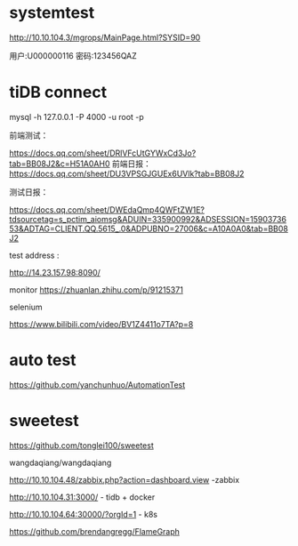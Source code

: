 # systemtest

http://10.10.104.3/mgrops/MainPage.html?SYSID=90

用户:U000000116   密码:123456QAZ

 # tiDB connect 
 
mysql -h 127.0.0.1 -P 4000 -u root -p

 前端测试： 
 
https://docs.qq.com/sheet/DRlVFcUtGYWxCd3Jo?tab=BB08J2&c=H51A0AH0
前端日报： 
https://docs.qq.com/sheet/DU3VPSGJGUEx6UVlk?tab=BB08J2


测试日报： 

https://docs.qq.com/sheet/DWEdaQmp4QWFtZW1E?tdsourcetag=s_pctim_aiomsg&ADUIN=335900992&ADSESSION=1590373653&ADTAG=CLIENT.QQ.5615_.0&ADPUBNO=27006&c=A10A0A0&tab=BB08J2

test address : 

http://14.23.157.98:8090/


monitor 
https://zhuanlan.zhihu.com/p/91215371

selenium 


https://www.bilibili.com/video/BV1Z4411o7TA?p=8

# auto test 


https://github.com/yanchunhuo/AutomationTest
# sweetest 

https://github.com/tonglei100/sweetest


wangdaqiang/wangdaqiang 

http://10.10.104.48/zabbix.php?action=dashboard.view  -zabbix

http://10.10.104.31:3000/                      - tidb + docker

 http://10.10.104.64:30000/?orgId=1     - k8s
 
 https://github.com/brendangregg/FlameGraph


